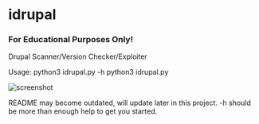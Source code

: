 # idrupal
### For Educational Purposes Only!
Drupal Scanner/Version Checker/Exploiter


Usage:
python3 idrupal.py -h
python3 idrupal.py <target>

![screenshot](https://user-images.githubusercontent.com/36481374/39340292-535d0d0a-499b-11e8-984e-7937210d0668.PNG)





README may become outdated, will update later in this project. -h should be more than enough help to get you started.
